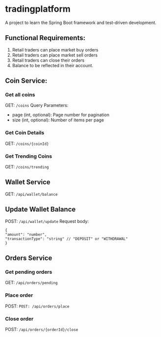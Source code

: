 # tradingplatform
A project to learn the Spring Boot framework and test-driven development.

## Functional Requirements:
1. Retail traders can place market buy orders
2. Retail traders can place market sell orders
3. Retail traders can close their orders
4. Balance to be reflected in their account.

## Coin Service:
### Get all coins
GET: `/coins`
Query Parameters:
- page (int, optional): Page number for pagination
- size (int, optional): Number of items per page

### Get Coin Details
GET: `/coins/{coinId}`

### Get Trending Coins
GET: `/coins/trending`

## Wallet Service
GET: `/api/wallet/balance`

## Update Wallet Balance
POST: `/api/wallet/update`
Request body:
```
{
"amount": "number",
"transactionType": "string" // "DEPOSIT" or "WITHDRAWAL"
}
```

## Orders Service
### Get pending orders
GET: `/api/orders/pending`

### Place order
POST: `POST: /api/orders/place`

### Close order
POST: `/api/orders/{orderId}/close`

